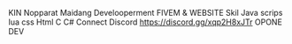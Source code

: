 KIN Nopparat Maidang
Develooperment FIVEM & WEBSITE 
Skil Java scrips Iua css Html C C# 
Connect Discord https://discord.gg/xqp2H8xJTr OPONE DEV